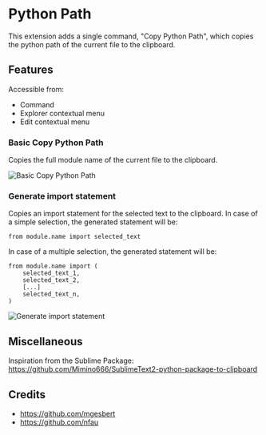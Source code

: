 # Python Path

This extension adds a single command, "Copy Python Path", which copies the python path of the current file to the clipboard.

## Features

Accessible from:

- Command
- Explorer contextual menu
- Edit contextual menu

### Basic Copy Python Path

Copies the full module name of the current file to the clipboard.

![Basic Copy Python Path](https://raw.githubusercontent.com/mgesbert/vscode-python-path/master/images/readme_1.gif)

### Generate import statement

Copies an import statement for the selected text to the clipboard.
In case of a simple selection, the generated statement will be:

```
from module.name import selected_text
```

In case of a multiple selection, the generated statement will be:

```
from module.name import (
    selected_text_1,
    selected_text_2,
    [...]
    selected_text_n,
)
```

![Generate import statement](https://raw.githubusercontent.com/mgesbert/vscode-python-path/master/images/readme_2.gif)

## Miscellaneous

Inspiration from the Sublime Package: https://github.com/Mimino666/SublimeText2-python-package-to-clipboard

## Credits

- https://github.com/mgesbert
- https://github.com/nfau
